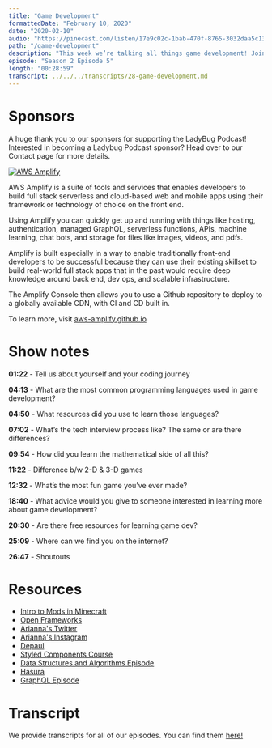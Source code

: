 ```yaml
---
title: "Game Development"
formattedDate: "February 10, 2020"
date: "2020-02-10"
audio: "https://pinecast.com/listen/17e9c02c-1bab-470f-8765-3032daa5c133.mp3"
path: "/game-development"
description: "This week we’re talking all things game development! Joining us today is Arianna Rudawski, a software engineer with a super cool job. We’ll be discussing what a career in game development is like, the skills needed to become a game developer, and advice for getting into game development."
episode: "Season 2 Episode 5"
length: "00:28:59"
transcript: ../../../transcripts/28-game-development.md
---
```


# Sponsors

A huge thank you to our sponsors for supporting the LadyBug Podcast! Interested in becoming a Ladybug Podcast sponsor? Head over to our Contact page for more details.

<a class="image-link" target="_blank" href="http://aws-amplify.github.io/"><img src="../../images/sponsors/aws-amplify.png" alt="AWS Amplify"></a>

AWS Amplify is a suite of tools and services that enables developers to build full stack serverless and cloud-based web and mobile apps using their framework or technology of choice on the front end.

Using Amplify you can quickly get up and running with things like hosting, authentication, managed GraphQL, serverless functions, APIs, machine learning, chat bots, and storage for files like images, videos, and pdfs.

Amplify is built especially in a way to enable traditionally front-end developers to be successful because they can use their existing skillset to build real-world full stack apps that in the past would require deep knowledge around back end, dev ops, and scalable infrastructure.

The Amplify Console then allows you to use a Github repository to deploy to a globally available CDN, with CI and CD built in.

To learn more, visit <a href="http://aws-amplify.github.io/">aws-amplify.github.io</a>

# Show notes

**01:22** - Tell us about yourself and your coding journey

**04:13** - What are the most common programming languages used in game development?

**04:50** - What resources did you use to learn those languages?

**07:02** - What’s the tech interview process like? The same or are there differences?

**09:54** - How did you learn the mathematical side of all this?

**11:22** - Difference b/w 2-D & 3-D games

**12:32** - What’s the most fun game you’ve ever made?

**18:40** - What advice would you give to someone interested in learning more about game development?

**20:30** - Are there free resources for learning game dev?

**25:09** - Where can we find you on the internet?

**26:47** - Shoutouts

# Resources

- [Intro to Mods in Minecraft](https://www.amazon.com/Minecraft-Modding-Forge-Family-Friendly-Building/dp/1491918896/ref=sr_1_12?keywords=mod+minecraft&qid=1581282690&s=books&sr=1-12)
- [Open Frameworks](https://openframeworks.cc/)
- [Arianna's Twitter](https://twitter.com/ariannarudawski)
- [Arianna's Instagram](https://instagram.com/ariannarudawski)
- [Depaul](https://www.cdm.depaul.edu/academics/Pages/MS-in-Game-Programming.aspx)
- [Styled Components Course](https://www.leveluptutorials.com/tutorials/styled-components)
- [Data Structures and Algorithms Episode](https://www.ladybug.dev/data-structures-and-algorithms)
- [Hasura](https://hasura.io/)
- [GraphQL Episode](https://www.ladybug.dev/what-the-heck-is-graphql)

# Transcript

We provide transcripts for all of our episodes. You can find them <a href="https://github.com/ladybug-podcast/ladybug-website/blob/master/transcripts/28-game-development.md" target="_blank" class="highlight">here!</a>
